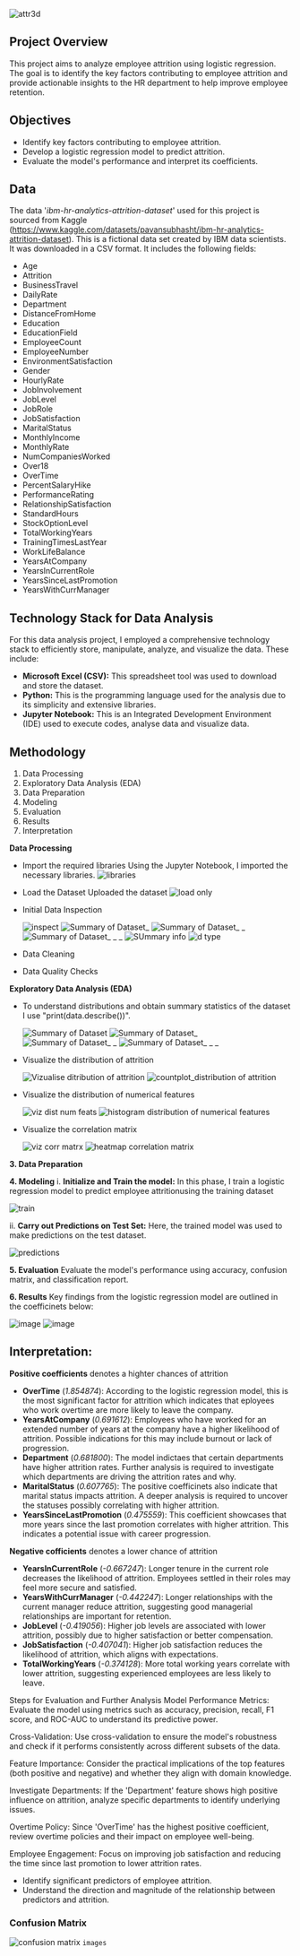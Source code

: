 ![attr3d](https://github.com/datageeq/HR-Attrition-Analysis/assets/115308270/6f61fa8d-027b-4a4a-bc30-ff7a12d6e55f)


## Project Overview
This project aims to analyze employee attrition using logistic regression. The goal is to identify the key factors contributing to employee attrition and provide actionable insights to the HR department to help improve employee retention.

## Objectives
- Identify key factors contributing to employee attrition.
- Develop a logistic regression model to predict attrition.
- Evaluate the model's performance and interpret its coefficients.

## Data
The data '*ibm-hr-analytics-attrition-dataset*' used for this project is sourced from Kaggle (https://www.kaggle.com/datasets/pavansubhasht/ibm-hr-analytics-attrition-dataset). This is a fictional data set created by IBM data scientists. It was downloaded in a CSV format. It includes the following fields: 
- Age
- Attrition
- BusinessTravel
- DailyRate
- Department
- DistanceFromHome
- Education
- EducationField
- EmployeeCount
- EmployeeNumber
- EnvironmentSatisfaction
- Gender
- HourlyRate
- JobInvolvement
- JobLevel
- JobRole
- JobSatisfaction
- MaritalStatus
- MonthlyIncome
- MonthlyRate
- NumCompaniesWorked
- Over18
- OverTime
- PercentSalaryHike
- PerformanceRating
- RelationshipSatisfaction
- StandardHours
- StockOptionLevel
- TotalWorkingYears
- TrainingTimesLastYear
- WorkLifeBalance
- YearsAtCompany
- YearsInCurrentRole
- YearsSinceLastPromotion
- YearsWithCurrManager

## Technology Stack for Data Analysis 
For this data analysis project, I employed a comprehensive technology stack to efficiently store, manipulate, analyze, and visualize the data. These include:
- **Microsoft Excel (CSV):** This spreadsheet tool was used to download and store the dataset.
- **Python:** This is the programming language used for the analysis due to its simplicity and extensive libraries.
- **Jupyter Notebook:** This is an Integrated Development Environment (IDE) used to execute codes, analyse data and visualize data.


## Methodology
1. Data Processing
2. Exploratory Data Analysis (EDA)
3. Data Preparation
4. Modeling
5. Evaluation
6. Results
7. Interpretation


**Data Processing**
- Import the required libraries
  Using the Jupyter Notebook, I imported the necessary libraries.
![libraries](https://github.com/datageeq/HR-Attrition-Analysis/assets/115308270/6c8aeb4d-7862-4e8c-9fd2-8fa61f92e014)


- Load the Dataset
  Uploaded the dataset
![load only](https://github.com/datageeq/HR-Attrition-Analysis/assets/115308270/56b3817b-9038-4c77-8146-2da0aa6cc859)

- Initial Data Inspection
  
  ![inspect](https://github.com/datageeq/HR-Attrition-Analysis/assets/115308270/923e3cc9-6f54-4d00-8c62-bf0f2c2344d9)
  ![Summary of Dataset_](https://github.com/datageeq/HR-Attrition-Analysis/assets/115308270/9098e300-fa71-4aaf-ba95-b6476189c593)
  ![Summary of Dataset_ _](https://github.com/datageeq/HR-Attrition-Analysis/assets/115308270/3b53007d-ea0e-4aad-b489-3b020a59e278)
  ![Summary of Dataset_ _ _](https://github.com/datageeq/HR-Attrition-Analysis/assets/115308270/bd3fb298-b84f-4ba1-8ed2-47c0e2c22343)
  ![SUmmary info](https://github.com/datageeq/HR-Attrition-Analysis/assets/115308270/6c64ea18-d4f1-43f9-8eaf-2e2a8af290eb)
  ![d type](https://github.com/datageeq/HR-Attrition-Analysis/assets/115308270/f3523976-7eed-49cb-9120-31d7552d2bd0)




- Data Cleaning
  

- Data Quality Checks


   
**Exploratory Data Analysis (EDA)**
   - To understand distributions and obtain summary statistics of the dataset I use "print(data.describe())".
     
     ![Summary of Dataset](https://github.com/datageeq/HR-Attrition-Analysis/assets/115308270/6aad0336-339a-4709-9bc3-cd212a3fa99a)
     ![Summary of Dataset_](https://github.com/datageeq/HR-Attrition-Analysis/assets/115308270/261418c7-d9da-412d-ace9-b9ef9ae15b43)
     ![Summary of Dataset_ _](https://github.com/datageeq/HR-Attrition-Analysis/assets/115308270/8278b2a7-22a3-4d39-8b18-f9d09f1a6670)
     ![Summary of Dataset_ _ _](https://github.com/datageeq/HR-Attrition-Analysis/assets/115308270/b4d56b0b-a183-48df-8c48-ef421e714ebe)


   - Visualize the distribution of attrition
     
      ![Vizualise ditribution of attrition](https://github.com/datageeq/HR-Attrition-Analysis/assets/115308270/2e9f833b-7129-4a2e-a5b3-427f0dca25d2)
      ![countplot_distribution of attrition](https://github.com/datageeq/HR-Attrition-Analysis/assets/115308270/2d885d39-1ae2-4538-9423-18964fcc2851)


   - Visualize the distribution of numerical features

      ![viz dist num feats](https://github.com/datageeq/HR-Attrition-Analysis/assets/115308270/586742c4-d207-4aad-a6a4-800591045f9b)
         ![histogram distribution of numerical features](https://github.com/datageeq/HR-Attrition-Analysis/assets/115308270/f7d3eba5-44f8-46e6-b94d-925fd0d85878)


   - Visualize the correlation matrix

        ![viz corr matrx](https://github.com/datageeq/HR-Attrition-Analysis/assets/115308270/468aeee7-8d07-4247-b145-bd69732762c1)
        ![heatmap correlation matrix](https://github.com/datageeq/HR-Attrition-Analysis/assets/115308270/86bd4fda-d7c2-4396-97fb-cc1ab4bdf6c2)

    
**3. Data Preparation**


**4. Modeling**
i. **Initialize and Train the model:** In this phase, I train a logistic regression model to predict employee attritionusing the training dataset

  ![train](https://github.com/datageeq/HR-Attrition-Analysis/assets/115308270/479174c9-fa67-4497-8e1d-6f59f92d1618)

ii. **Carry out Predictions on Test Set:** Here, the trained model was used to make predictions on the test dataset.

![predictions](https://github.com/datageeq/HR-Attrition-Analysis/assets/115308270/80d79d37-27ef-485d-96e6-2a18048d04de)




**5. Evaluation**
Evaluate the model's performance using accuracy, confusion matrix, and classification report.






**6. Results**
Key findings from the logistic regression model are outlined in the coefficinets below: 

![image](https://github.com/datageeq/HR-Attrition-Analysis/assets/115308270/cd71f33e-d84f-4e36-b6b0-7a3f7dc93869)
![image](https://github.com/datageeq/HR-Attrition-Analysis/assets/115308270/722361c6-3996-40ed-a246-81f0da7f56bd)

 ## **Interpretation:**
 **Positive coefficients** denotes a highter chances of attrition
   - **OverTime** (*1.854874*): According to the logistic regression model, this is the most significant factor for attrition which indicates that eployees who work overtime are more likely to leave the company. 
   - **YearsAtCompany** (*0.691612*): Employees who have worked for an extended number of years at the company have a higher likelihood of attrition. Possible indications for this may include burnout or lack of progression.
   - **Department** (*0.681800*): The model indictaes that certain departments have higher attrition rates. Further analysis is required to investigate which departments are driving the attrition rates and why.
   - **MaritalStatus** (*0.607765*): The positive coefficinets also indicate that marital status impacts attrition. A deeper analysis is required to uncover the statuses possibly correlating with higher attrition.
   - **YearsSinceLastPromotion** (*0.475559*): This coefficient showcases that more years since the last promotion correlates with higher attrition. This indicates a potential issue with career progression.


 **Negative cofficients** denotes a lower chance of attrition
   - **YearsInCurrentRole** (*-0.667247*): Longer tenure in the current role decreases the likelihood of attrition. Employees settled in their roles may feel more secure and satisfied.
   - **YearsWithCurrManager** (*-0.442247*): Longer relationships with the current manager reduce attrition, suggesting good managerial relationships are important for retention.
   - **JobLevel** (*-0.419056*): Higher job levels are associated with lower attrition, possibly due to higher satisfaction or better compensation.
   - **JobSatisfaction** (*-0.407041*): Higher job satisfaction reduces the likelihood of attrition, which aligns with expectations.
   - **TotalWorkingYears** (*-0.374128*): More total working years correlate with lower attrition, suggesting experienced employees are less likely to leave.


Steps for Evaluation and Further Analysis
Model Performance Metrics:
Evaluate the model using metrics such as accuracy, precision, recall, F1 score, and ROC-AUC to understand its predictive power.

Cross-Validation:
Use cross-validation to ensure the model's robustness and check if it performs consistently across different subsets of the data.

Feature Importance:
Consider the practical implications of the top features (both positive and negative) and whether they align with domain knowledge.

Investigate Departments:
If the 'Department' feature shows high positive influence on attrition, analyze specific departments to identify underlying issues.

Overtime Policy:
Since 'OverTime' has the highest positive coefficient, review overtime policies and their impact on employee well-being.

Employee Engagement:
Focus on improving job satisfaction and reducing the time since last promotion to lower attrition rates.




- Identify significant predictors of employee attrition.
- Understand the direction and magnitude of the relationship between predictors and attrition.



### Confusion Matrix
![confusion matrix](https://github.com/datageeq/HR-Attrition-Analysis/assets/115308270/9e81a223-73bb-469a-9c63-13171c1b9d38)
`images`
